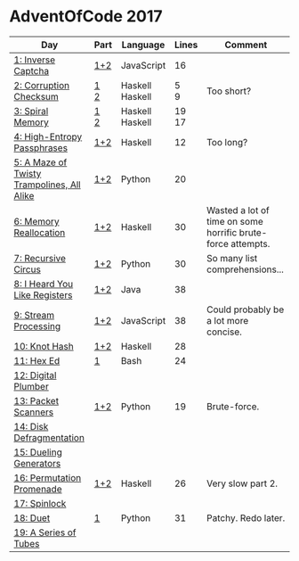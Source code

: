 # AdventOfCode 2017

| Day | Part | Language | Lines | Comment |
|-----|------|----------|-------|---------|
| [1: Inverse Captcha](http://adventofcode.com/2017/day/1) | [1+2](/01/solution.js) | JavaScript | 16 | |
| [2: Corruption Checksum](http://adventofcode.com/2017/day/2) | [1](/02/1-solution.hs)<br>[2](/02/2-solution.hs) | Haskell<br>Haskell | 5<br>9 | Too short? |
| [3: Spiral Memory](http://adventofcode.com/2017/day/3) | [1](/03/1-solution.hs)<br>[2](/03/2-solution.hs) | Haskell<br>Haskell | 19<br>17 | |
| [4: High-Entropy Passphrases](http://adventofcode.com/2017/day/4) | [1+2](/04/solution.hs) | Haskell | 12 | Too long? |
| [5: A Maze of Twisty Trampolines, All Alike](http://adventofcode.com/2017/day/5) | [1+2](/05/solution.py) | Python | 20 | |
| [6: Memory Reallocation](http://adventofcode.com/2017/day/6) | [1+2](/06/solution.hs) | Haskell | 30 | Wasted a lot of time on some horrific brute-force attempts. |
| [7: Recursive Circus](http://adventofcode.com/2017/day/7) | [1+2](/07/solution.py) | Python | 30 | So many list comprehensions... |
| [8: I Heard You Like Registers](http://adventofcode.com/2017/day/8) | [1+2](/08/solution.java) | Java | 38 | |
| [9: Stream Processing](http://adventofcode.com/2017/day/9) | [1+2](/09/solution.js) | JavaScript | 38 | Could probably be a lot more concise. |
| [10: Knot Hash](http://adventofcode.com/2017/day/10) | [1+2](/10/solution.hs) | Haskell | 28 | |
| [11: Hex Ed](http://adventofcode.com/2017/day/11) | [1](/11/solution.sh) | Bash | 24 | |
| [12: Digital Plumber](http://adventofcode.com/2017/day/12) | | | | |
| [13: Packet Scanners](http://adventofcode.com/2017/day/13) | [1+2](/13/solution.py) | Python | 19 | Brute-force. |
| [14: Disk Defragmentation](http://adventofcode.com/2017/day/14) | | | | |
| [15: Dueling Generators](http://adventofcode.com/2017/day/15) | | | | |
| [16: Permutation Promenade](http://adventofcode.com/2017/day/16) | [1+2](/16/solution.hs) | Haskell | 26 | Very slow part 2. |
| [17: Spinlock](http://adventofcode.com/2017/day/17) | | | | |
| [18: Duet](http://adventofcode.com/2017/day/18) | [1](/18/solution.py) | Python | 31 | Patchy. Redo later.  |
| [19: A Series of Tubes](http://adventofcode.com/2017/day/19) | | | | |
